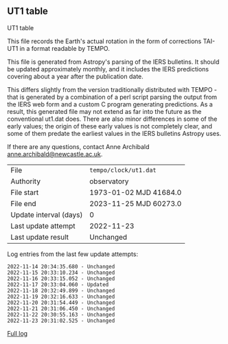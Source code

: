 
## UT1 table

UT1 table

This file records the Earth's actual rotation in the form of
corrections TAI-UT1 in a format readable by TEMPO.

This file is generated from Astropy's parsing of the IERS
bulletins. It should be updated approximately monthly, and it
includes the IERS predictions covering about a year after the
publication date.

This differs slightly from the version traditionally distributed
with TEMPO - that is generated by a combination of a perl script
parsing the output from the IERS web form and a custom C program
generating predictions. As a result, this generated file may not
extend as far into the future as the conventional ut1.dat does.
There are also minor differences in some of the early values; the
origin of these early values is not completely clear, and some of
them predate the earliest values in the IERS bulletins Astropy uses.

If there are any questions, contact Anne Archibald
<anne.archibald@newcastle.ac.uk>.

|     |     |
|:--- |:--- |
| File | `tempo/clock/ut1.dat` |
| Authority | observatory |
| File start | 1973-01-02 MJD 41684.0 |
| File end | 2023-11-25 MJD 60273.0 |
| Update interval (days) | 0 |
| Last update attempt | 2022-11-23 |
| Last update result | Unchanged |

Log entries from the last few update attempts:
```
2022-11-14 20:34:35.680 - Unchanged
2022-11-15 20:33:10.234 - Unchanged
2022-11-16 20:33:15.052 - Unchanged
2022-11-17 20:33:04.060 - Updated
2022-11-18 20:32:49.899 - Unchanged
2022-11-19 20:32:16.633 - Unchanged
2022-11-20 20:31:54.449 - Unchanged
2022-11-21 20:31:06.450 - Unchanged
2022-11-22 20:30:55.163 - Unchanged
2022-11-23 20:31:02.525 - Unchanged
```
[Full log](https://raw.githubusercontent.com/ipta/pulsar-clock-corrections/main/log/tempo/clock/ut1.dat.log)
